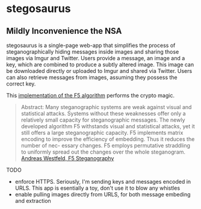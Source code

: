 stegosaurus
===========
Mildly Inconvenience the NSA
---------------------


stegosaurus is a single-page web-app that simplifies the process of steganographically 
hiding messages inside images and sharing those images via Imgur and Twitter. Users provide a message, 
an image and a key, which are combined to produce a subtly altered image. 
This image can be downloaded directly or uploaded to Imgur and shared via Twitter.
Users can also retrieve messages from images, assuming they possess the correct key.

This [implementation of the F5 algorithm](https://code.google.com/p/f5-steganography/) performs the crypto magic. 

>Abstract:
>Many steganographic systems are weak against visual and statistical attacks. 
>Systems without these weaknesses offer only a relatively small capacity for steganographic messages. 
>The newly developed algorithm F5 withstands visual and statistical attacks, 
>yet it still offers a large steganographic capacity. F5 implements matrix encoding to improve the 
>efficiency of embedding. Thus it reduces the number of nec- essary changes. 
>F5 employs permutative straddling to uniformly spread out the changes over the whole steganogram.
>[Andreas Westfeld, F5 Steganography](http://f5-steganography.googlecode.com/files/F5%20Steganography.pdf)

TODO
+ enforce HTTPS. Seriously, I'm sending keys and messages encoded in URLS.  This app is esentially a toy, don't use it to blow any whistles
+ enable pulling images directly from URLS, for both message embeding and extraction
